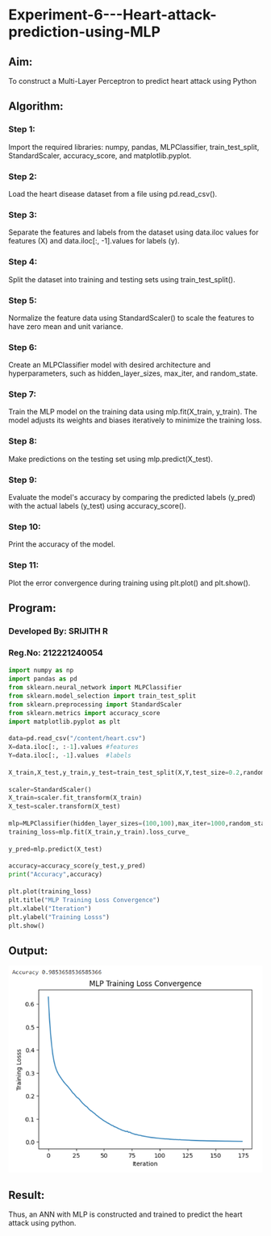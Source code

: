 # Experiment-6---Heart-attack-prediction-using-MLP

## Aim:

To construct a Multi-Layer Perceptron to predict heart attack using Python

## Algorithm:

### Step 1:

Import the required libraries: numpy, pandas, MLPClassifier, train_test_split, StandardScaler, accuracy_score, and matplotlib.pyplot.<br>

### Step 2:

Load the heart disease dataset from a file using pd.read_csv().<br>

### Step 3:

Separate the features and labels from the dataset using data.iloc values for features (X) and data.iloc[:, -1].values for labels (y).<br>

### Step 4:

Split the dataset into training and testing sets using train_test_split().<br>

### Step 5:

Normalize the feature data using StandardScaler() to scale the features to have zero mean and unit variance.<br>

### Step 6:

Create an MLPClassifier model with desired architecture and hyperparameters, such as hidden_layer_sizes, max_iter, and random_state.<br>

### Step 7:

Train the MLP model on the training data using mlp.fit(X_train, y_train). The model adjusts its weights and biases iteratively to minimize the training loss.<br>

### Step 8:

Make predictions on the testing set using mlp.predict(X_test).<br>

### Step 9:

Evaluate the model's accuracy by comparing the predicted labels (y_pred) with the actual labels (y_test) using accuracy_score().<br>

### Step 10:

Print the accuracy of the model.<br>

### Step 11:

Plot the error convergence during training using plt.plot() and plt.show().<br>

## Program:

### Developed By: SRIJITH R

### Reg.No: 212221240054

```py
import numpy as np
import pandas as pd
from sklearn.neural_network import MLPClassifier
from sklearn.model_selection import train_test_split
from sklearn.preprocessing import StandardScaler
from sklearn.metrics import accuracy_score
import matplotlib.pyplot as plt

data=pd.read_csv("/content/heart.csv")
X=data.iloc[:, :-1].values #features
Y=data.iloc[:, -1].values  #labels

X_train,X_test,y_train,y_test=train_test_split(X,Y,test_size=0.2,random_state=42)

scaler=StandardScaler()
X_train=scaler.fit_transform(X_train)
X_test=scaler.transform(X_test)

mlp=MLPClassifier(hidden_layer_sizes=(100,100),max_iter=1000,random_state=42)
training_loss=mlp.fit(X_train,y_train).loss_curve_

y_pred=mlp.predict(X_test)

accuracy=accuracy_score(y_test,y_pred)
print("Accuracy",accuracy)

plt.plot(training_loss)
plt.title("MLP Training Loss Convergence")
plt.xlabel("Iteration")
plt.ylabel("Training Losss")
plt.show()
```

## Output:

![ss](./ss.png)

## Result:

Thus, an ANN with MLP is constructed and trained to predict the heart attack using python.

